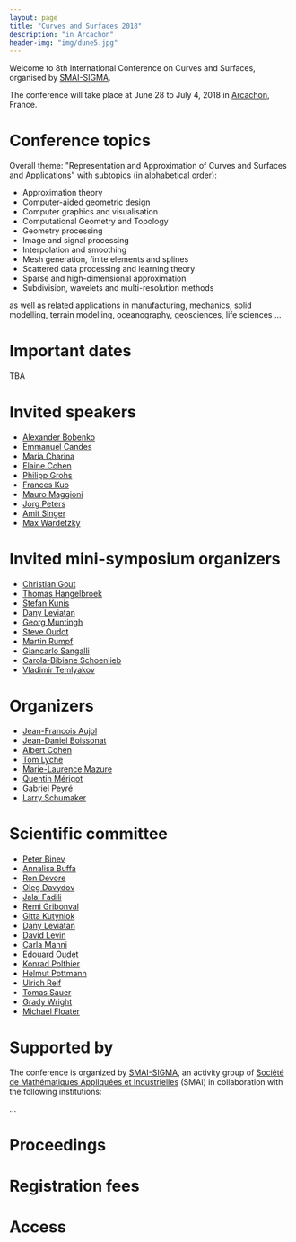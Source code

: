 ```yaml
---
layout: page
title: "Curves and Surfaces 2018"
description: "in Arcachon"
header-img: "img/dune5.jpg"
---
```


Welcome to 8th International Conference on Curves and Surfaces, organised by [SMAI-SIGMA](http://smai.emath.fr/spip.php?article406).

The conference will take place at June 28 to July 4, 2018 in [Arcachon](https://en.wikipedia.org/wiki/Arcachon), France.


Conference topics
===========================

Overall theme: "Representation and Approximation of Curves and Surfaces and Applications"
with subtopics (in alphabetical order):

- Approximation theory
- Computer-aided geometric design
- Computer graphics and visualisation
- Computational Geometry and Topology
- Geometry processing
- Image and signal processing
- Interpolation and smoothing
- Mesh generation, finite elements and splines
- Scattered data processing and learning theory
- Sparse and high-dimensional approximation
- Subdivision, wavelets and multi-resolution methods

as well as related applications in manufacturing, mechanics, solid modelling, terrain modelling, oceanography, geosciences, life sciences ...


Important dates
===========================

TBA

Invited speakers
===========================

- [Alexander Bobenko](http://page.math.tu-berlin.de/~bobenko/)
- [Emmanuel Candes](http://statweb.stanford.edu/~candes/)
- [Maria Charina](http://homepage.univie.ac.at/maria.charina/)
- [Elaine Cohen](https://www.cs.utah.edu/~cohen/)
- [Philipp Grohs](http://mat.univie.ac.at/~grohs/)
- [Frances Kuo](http://web.maths.unsw.edu.au/~fkuo/)
- [Mauro Maggioni](http://www.math.jhu.edu/~mauro/)
- [Jorg Peters](https://www.cise.ufl.edu/~jorg/)
- [Amit Singer](https://web.math.princeton.edu/~amits/)
- [Max Wardetzky](http://num.math.uni-goettingen.de/~wardetzky/)


Invited mini-symposium organizers
===========================

- [Christian Gout](http://lmi.insa-rouen.fr/membres/9-membres/professeurs/15-gout-christian.html)
- [Thomas Hangelbroek](http://www.math.hawaii.edu/~hangelbr/)
- [Stefan Kunis](http://www.analysis.uni-osnabrueck.de/kunis/)
- [Dany Leviatan](http://www.math.tau.ac.il/~leviatan/)
- [Georg Muntingh](https://sites.google.com/site/georgmuntingh/)
- [Steve Oudot](http://geometrica.saclay.inria.fr/team/Steve.Oudot/)
- [Martin Rumpf](http://www.hcm.uni-bonn.de/de/people/profile/martin-rumpf/)
- [Giancarlo Sangalli](http://www-dimat.unipv.it/sangalli/)
- [Carola-Bibiane Schoenlieb](http://www.damtp.cam.ac.uk/user/cbs31/Home.html)
- [Vladimir Temlyakov](http://imi.cas.sc.edu/people/vladimir-temlyakov/)


Organizers
===========================

- [Jean-Francois Aujol](https://www.math.u-bordeaux.fr/~jaujol/)
- [Jean-Daniel Boissonat](https://www-sop.inria.fr/members/Jean-Daniel.Boissonnat/)
- [Albert Cohen](https://www.ljll.math.upmc.fr/cohen/)
- [Tom Lyche](http://www.mn.uio.no/math/english/people/aca/tom/)
- [Marie-Laurence Mazure](http://ljk.imag.fr/membres/Marie-Laurence.Mazure/)
- [Quentin Mérigot](http://quentin.mrgt.fr/)
- [Gabriel Peyré](http://www.gpeyre.com/)
- [Larry Schumaker](http://www.math.vanderbilt.edu/~schumake/)


Scientific committee
===========================

- [Peter Binev](http://people.math.sc.edu/binev/)
- [Annalisa Buffa](http://www.imati.cnr.it/joomla/index.php/people?layout=edit&id=130)
- [Ron Devore](http://www.math.tamu.edu/~rdevore/)
- [Oleg Davydov](http://www.staff.uni-giessen.de/~gc1266/)
- [Jalal Fadili](https://fadili.users.greyc.fr/)
- [Remi Gribonval](https://people.irisa.fr/Remi.Gribonval/)
- [Gitta Kutyniok](http://www.tu-berlin.de/?108957)
- [Dany Leviatan](http://www.math.tau.ac.il/~leviatan/)
- [David Levin](http://pages.uoregon.edu/dlevin/)
- [Carla Manni](http://www.mat.uniroma2.it/~manni/)
- [Edouard Oudet](http://www-ljk.imag.fr/membres/Edouard.Oudet/)
- [Konrad Polthier](http://www.polthier.info/)
- [Helmut Pottmann](http://www.dmg.tuwien.ac.at/pottmann/)
- [Ulrich Reif](http://www.mathematik.tu-darmstadt.de/~reif/)
- [Tomas Sauer](http://www.fim.uni-passau.de/digitale-bildverarbeitung/)
- [Grady Wright](http://math.boisestate.edu/~wright/)
- [Michael Floater](http://www.mn.uio.no/math/english/people/aca/michaelf/index.html)


Supported by
===========================

The conference is organized by [SMAI-SIGMA](http://smai.emath.fr/spip.php?article406), an activity group of [Société de Mathématiques Appliquées et Industrielles](http://smai.emath.fr/) (SMAI) in collaboration with the following institutions:

...


Proceedings
===========================



Registration fees
===========================


Access
===========================
